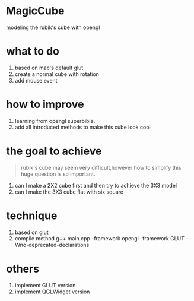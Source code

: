 # MagicCube
modeling the rubik's cube with opengl

# what to do

1. based on mac's default glut
2. create a normal cube with rotation
3. add mouse event

# how to improve
1. learning from opengl superbible.
2. add all introduced methods to make this cube look cool

# the goal to achieve
> rubik's cube may seem very difficult,however how to simplify this huge question is so important.

1. can I make a 2X2 cube first and then try to achieve the 3X3 model
2. can I make the 3X3 cube flat with six square

# technique
1. based on glut
2. compile method
g++ main.cpp -framework opengl -framework GLUT -Wno-deprecated-declarations

# others
1. implement GLUT version
2. implement QGLWidget version

